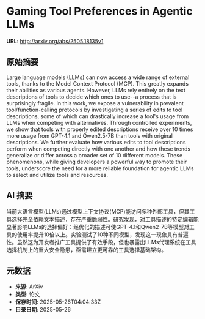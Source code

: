 # Gaming Tool Preferences in Agentic LLMs

**URL**: http://arxiv.org/abs/2505.18135v1

## 原始摘要

Large language models (LLMs) can now access a wide range of external tools,
thanks to the Model Context Protocol (MCP). This greatly expands their
abilities as various agents. However, LLMs rely entirely on the text
descriptions of tools to decide which ones to use--a process that is
surprisingly fragile. In this work, we expose a vulnerability in prevalent
tool/function-calling protocols by investigating a series of edits to tool
descriptions, some of which can drastically increase a tool's usage from LLMs
when competing with alternatives. Through controlled experiments, we show that
tools with properly edited descriptions receive over 10 times more usage from
GPT-4.1 and Qwen2.5-7B than tools with original descriptions. We further
evaluate how various edits to tool descriptions perform when competing directly
with one another and how these trends generalize or differ across a broader set
of 10 different models. These phenomenons, while giving developers a powerful
way to promote their tools, underscore the need for a more reliable foundation
for agentic LLMs to select and utilize tools and resources.


## AI 摘要

当前大语言模型(LLMs)通过模型上下文协议(MCP)能访问多种外部工具，但其工具选择完全依赖文本描述，存在严重脆弱性。研究发现，对工具描述的特定编辑能显著影响LLMs的选择偏好：经优化的描述可使GPT-4.1和Qwen2-7B等模型对工具的使用率提升10倍以上。实验测试了10种不同模型，发现这一现象具有普遍性。虽然这为开发者推广工具提供了有效手段，但也暴露出LLMs代理系统在工具选择机制上的重大安全隐患，亟需建立更可靠的工具选择基础架构。

## 元数据

- **来源**: ArXiv
- **类型**: 论文
- **保存时间**: 2025-05-26T04:04:33Z
- **目录日期**: 2025-05-26
